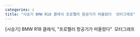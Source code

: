 ```yaml
---
categories: c
title: "시승기 BMW R18 클래식 프로펠러 항공기가 떠올랐다  모터그래프"
---
```

[시승기] BMW R18 클래식, "프로펠러 항공기가 떠올랐다"&nbsp;&nbsp;모터그래프